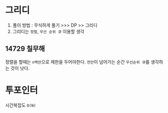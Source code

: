 # 그리디

1. 풀이 방법 : 무식하게 풀기 >>> DP >> 그리디
2. 그리디는 `정렬`, `우선 순위 큐` 이용할 생각


## 14729 칠무해 
정렬을 할때는 `n백만`으로 제한을 두어야한다.
`천만`이 넘어가는 순간 `우선순위 큐`를 생각하는 것이 낫다.

# 투포인터
시간복잡도 `O(N)`